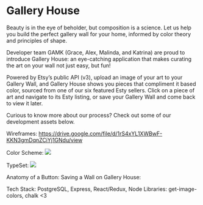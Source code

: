 # Gallery House

Beauty is in the eye of beholder, but composition is a science. Let us help you build the perfect gallery wall for your home, informed by color theory and principles of shape. 

Developer team GAMK (Grace, Alex, Malinda, and Katrina) are proud to introduce Gallery House: an eye-catching application that makes curating the art on your wall not just easy, but fun!

Powered by Etsy’s public API (v3), upload an image of your art to your Gallery Wall, and Gallery House shows you pieces that compliment it based color, sourced from one of our six featured Esty sellers. Click on a piece of art and navigate to its Esty listing, or save your Gallery Wall and come back to view it later.

Curious to know more about our process? Check out some of our development assets below.  

Wireframes: https://drive.google.com/file/d/1rS4xYL1XWBwF-KKN3gmDqnZCiYj1GNdu/view

Color Scheme: ![](colors_gallery_house.jpg)

TypeSet: ![](text_gallery_house.jpg)

Anatomy of a Button: Saving a Wall on Gallery House: 

Tech Stack: PostgreSQL, Express, React/Redux, Node
Libraries: get-image-colors, chalk <3
